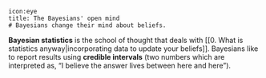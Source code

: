 ```ad-warning
icon:eye
title: The Bayesians' open mind
# Bayesians change their mind about beliefs.
```

**Bayesian statistics** is the school of thought that deals with [[0. What is statistics anyway|incorporating data to update your beliefs]]. Bayesians like to report results using **credible intervals** (two numbers which are interpreted as, “I believe the answer lives between here and here”).